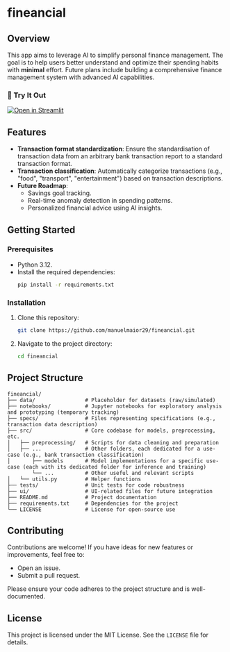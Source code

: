 # fineancial

## Overview
This app aims to leverage AI to simplify personal finance management. The goal is to help users better understand and optimize their spending habits with **minimal** effort. Future plans include building a comprehensive finance management system with advanced AI capabilities.

### 🚀 Try It Out
[![Open in Streamlit](https://img.shields.io/badge/Deployed%20on-Streamlit-red?logo=streamlit)](https://your-streamlit-app-link.streamlit.app)

## Features
- **Transaction format standardization**: Ensure the standardisation of transaction data from an arbitrary bank transaction report to a standard transaction format.
- **Transaction classification**: Automatically categorize transactions (e.g., "food", "transport", "entertainment") based on transaction descriptions.
- **Future Roadmap**:
  - Savings goal tracking.
  - Real-time anomaly detection in spending patterns.
  - Personalized financial advice using AI insights.

## Getting Started
### Prerequisites
- Python 3.12.
- Install the required dependencies:
  ```bash
  pip install -r requirements.txt
  ```

### Installation
1. Clone this repository:
   ```bash
   git clone https://github.com/manuelmaior29/fineancial.git
   ```
2. Navigate to the project directory:
   ```bash
   cd fineancial
   ```

## Project Structure
```
fineancial/
├── data/                # Placeholder for datasets (raw/simulated)
├── notebooks/           # Jupyter notebooks for exploratory analysis and prototyping (temporary tracking)
├── specs/               # Files representing specifications (e.g., transaction data description)
├── src/                 # Core codebase for models, preprocessing, etc.
│   ├── preprocessing/   # Scripts for data cleaning and preparation
│   ├── ...              # Other folders, each dedicated for a use-case (e.g., bank transaction classification)
│       ├── models       # Model implementations for a specific use-case (each with its dedicated folder for inference and training)
        └── ...          # Other useful and relevant scripts 
│   └── utils.py         # Helper functions
├── tests/               # Unit tests for code robustness
├── ui/                  # UI-related files for future integration
├── README.md            # Project documentation
├── requirements.txt     # Dependencies for the project
└── LICENSE              # License for open-source use
```

## Contributing
Contributions are welcome! If you have ideas for new features or improvements, feel free to:
- Open an issue.
- Submit a pull request.

Please ensure your code adheres to the project structure and is well-documented.

## License
This project is licensed under the MIT License. See the `LICENSE` file for details.
